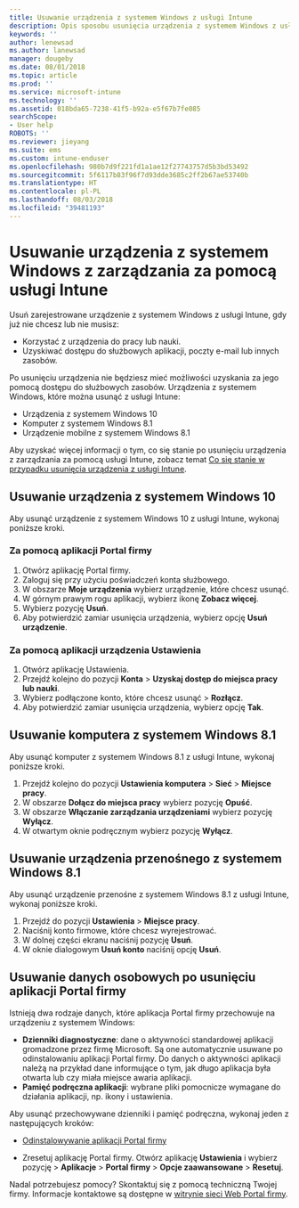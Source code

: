 ```yaml
---
title: Usuwanie urządzenia z systemem Windows z usługi Intune
description: Opis sposobu usunięcia urządzenia z systemem Windows z usługi Intune
keywords: ''
author: lenewsad
ms.author: lanewsad
manager: dougeby
ms.date: 08/01/2018
ms.topic: article
ms.prod: ''
ms.service: microsoft-intune
ms.technology: ''
ms.assetid: 018bda65-7238-41f5-b92a-e5f67b7fe085
searchScope:
- User help
ROBOTS: ''
ms.reviewer: jieyang
ms.suite: ems
ms.custom: intune-enduser
ms.openlocfilehash: 980b7d9f221fd1a1ae12f27743757d5b3bd53492
ms.sourcegitcommit: 5f6117b83f96f7d93dde3685c2ff2b67ae53740b
ms.translationtype: HT
ms.contentlocale: pl-PL
ms.lasthandoff: 08/03/2018
ms.locfileid: "39481193"
---
```

# <a name="remove-your-windows-device-from-intune-management"></a>Usuwanie urządzenia z systemem Windows z zarządzania za pomocą usługi Intune

Usuń zarejestrowane urządzenie z systemem Windows z usługi Intune, gdy już nie chcesz lub nie musisz:  
* Korzystać z urządzenia do pracy lub nauki. 
* Uzyskiwać dostępu do służbowych aplikacji, poczty e-mail lub innych zasobów.

Po usunięciu urządzenia nie będziesz mieć możliwości uzyskania za jego pomocą dostępu do służbowych zasobów. Urządzenia z systemem Windows, które można usunąć z usługi Intune:  
* Urządzenia z systemem Windows 10 
* Komputer z systemem Windows 8.1
* Urządzenie mobilne z systemem Windows 8.1
 
Aby uzyskać więcej informacji o tym, co się stanie po usunięciu urządzenia z zarządzania za pomocą usługi Intune, zobacz temat [Co się stanie w przypadku usunięcia urządzenia z usługi Intune](what-happens-if-you-unenroll-your-device-from-intune-windows.md).

## <a name="remove-your-windows-10-device"></a>Usuwanie urządzenia z systemem Windows 10
Aby usunąć urządzenie z systemem Windows 10 z usługi Intune, wykonaj poniższe kroki.

### <a name="via-the-company-portal-app"></a>Za pomocą aplikacji Portal firmy

1. Otwórz aplikację Portal firmy.
2. Zaloguj się przy użyciu poświadczeń konta służbowego.
3. W obszarze **Moje urządzenia** wybierz urządzenie, które chcesz usunąć.
4. W górnym prawym rogu aplikacji, wybierz ikonę **Zobacz więcej**.
5. Wybierz pozycję **Usuń**. 
6. Aby potwierdzić zamiar usunięcia urządzenia, wybierz opcję **Usuń urządzenie**.

### <a name="via-device-settings-app"></a>Za pomocą aplikacji urządzenia Ustawienia
1. Otwórz aplikację Ustawienia. 
2. Przejdź kolejno do pozycji **Konta** > **Uzyskaj dostęp do miejsca pracy lub nauki**.
3. Wybierz podłączone konto, które chcesz usunąć > **Rozłącz**.
4. Aby potwierdzić zamiar usunięcia urządzenia, wybierz opcję **Tak**.

## <a name="remove-your-windows-81-computer"></a>Usuwanie komputera z systemem Windows 8.1
Aby usunąć komputer z systemem Windows 8.1 z usługi Intune, wykonaj poniższe kroki.

1.  Przejdź kolejno do pozycji **Ustawienia komputera** > **Sieć** > **Miejsce pracy**.
2.  W obszarze **Dołącz do miejsca pracy** wybierz pozycję **Opuść**.
3.  W obszarze **Włączanie zarządzania urządzeniami** wybierz pozycję **Wyłącz**.
4.  W otwartym oknie podręcznym wybierz pozycję **Wyłącz**.

## <a name="remove-your-windows-81-mobile-device"></a>Usuwanie urządzenia przenośnego z systemem Windows 8.1
Aby usunąć urządzenie przenośne z systemem Windows 8.1 z usługi Intune, wykonaj poniższe kroki.

1.  Przejdź do pozycji **Ustawienia** > **Miejsce pracy**.
2.  Naciśnij konto firmowe, które chcesz wyrejestrować.
3.  W dolnej części ekranu naciśnij pozycję **Usuń**.
4.  W oknie dialogowym **Usuń konto** naciśnij opcję **Usuń**.  
## <a name="removing-your-personal-information-after-removing-the-company-portal"></a>Usuwanie danych osobowych po usunięciu aplikacji Portal firmy
Istnieją dwa rodzaje danych, które aplikacja Portal firmy przechowuje na urządzeniu z systemem Windows:

-   **Dzienniki diagnostyczne**: dane o aktywności standardowej aplikacji gromadzone przez firmę Microsoft. Są one automatycznie usuwane po odinstalowaniu aplikacji Portal firmy. Do danych o aktywności aplikacji należą na przykład dane informujące o tym, jak długo aplikacja była otwarta lub czy miała miejsce awaria aplikacji.
-   **Pamięć podręczna aplikacji**: wybrane pliki pomocnicze wymagane do działania aplikacji, np. ikony i ustawienia.

Aby usunąć przechowywane dzienniki i pamięć podręczna, wykonaj jeden z następujących kroków:

* [Odinstalowywanie aplikacji Portal firmy](https://support.microsoft.com/help/4028003/windows-10-uninstall-apps-and-programs) 

* Zresetuj aplikację Portal firmy. Otwórz aplikację **Ustawienia** i wybierz pozycję > **Aplikacje** > **Portal firmy** > **Opcje zaawansowane** > **Resetuj**. 

Nadal potrzebujesz pomocy? Skontaktuj się z pomocą techniczną Twojej firmy. Informacje kontaktowe są dostępne w [witrynie sieci Web Portal firmy](https://portal.manage.microsoft.com#HelpDeskDialog).
